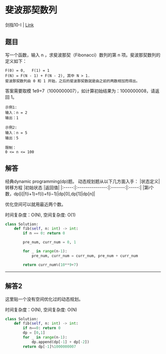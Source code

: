 # 斐波那契数列
剑指10-I | [Link](https://leetcode-cn.com/problems/fei-bo-na-qi-shu-lie-lcof/)

## 题目
写一个函数，输入 n ，求斐波那契（Fibonacci）数列的第 n 项。斐波那契数列的定义如下：
```
F(0) = 0,   F(1) = 1
F(N) = F(N - 1) + F(N - 2), 其中 N > 1.
斐波那契数列由 0 和 1 开始，之后的斐波那契数就是由之前的两数相加而得出。
```
答案需要取模 1e9+7（1000000007），如计算初始结果为：1000000008，请返回 1。


```
示例1:
输入：n = 2
输出：1

示例2:
输入：n = 5
输出：5

限制：
0 <= n <= 100
```

## 解答
经典dynamic programming(dp)题。
动态规划题从以下几方面入手：
|状态定义|转移方程         |初始状态  |返回值|
|:-----:|:---------------:|:-------:|:-----:|
|第i个数，dp[i]|f(i+1)=f(i)+f(i−1)|dp[0],dp[1]|dp[n]|

优化空间可以就用最近两个数。

时间复杂度：O(N), 空间复杂度: O(1)
```python
class Solution:
    def fib(self, n: int) -> int:
        if n == 0: return 0

        pre_num, curr_num = 0, 1

        for _ in range(n-1):
            pre_num, curr_num = curr_num, pre_num + curr_num

        return curr_num%(10**9+7)
```
-----
## 解答2
这里贴一个没有空间优化过的动态规划。

时间复杂度：O(N), 空间复杂度: O(N)
```python
class Solution:
    def fib(self, n: int) -> int:
        if n==0: return 0
        dp = [0,1]
        for _ in range(n-1):
            dp.append(dp[-1] + dp[-2])
        return dp[-1]%1000000007
```